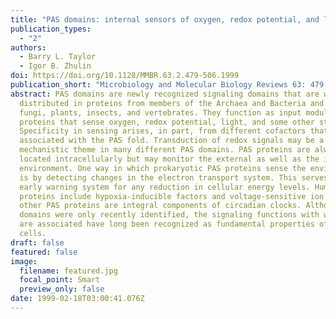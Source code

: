 ```yaml
---
title: "PAS domains: internal sensors of oxygen, redox potential, and light"
publication_types:
  - "2"
authors:
  - Barry L. Taylor
  - Igor B. Zhulin
doi: https://doi.org/10.1128/MMBR.63.2.479-506.1999
publication_short: "Microbiology and Molecular Biology Reviews 63: 479-506"
abstract: PAS domains are newly recognized signaling domains that are widely
  distributed in proteins from members of the Archaea and Bacteria and from
  fungi, plants, insects, and vertebrates. They function as input modules in
  proteins that sense oxygen, redox potential, light, and some other stimuli.
  Specificity in sensing arises, in part, from different cofactors that may be
  associated with the PAS fold. Transduction of redox signals may be a common
  mechanistic theme in many different PAS domains. PAS proteins are always
  located intracellularly but may monitor the external as well as the internal
  environment. One way in which prokaryotic PAS proteins sense the environment
  is by detecting changes in the electron transport system. This serves as an
  early warning system for any reduction in cellular energy levels. Human PAS
  proteins include hypoxia-inducible factors and voltage-sensitive ion channels;
  other PAS proteins are integral components of circadian clocks. Although PAS
  domains were only recently identified, the signaling functions with which they
  are associated have long been recognized as fundamental properties of living
  cells.
draft: false
featured: false
image:
  filename: featured.jpg
  focal_point: Smart
  preview_only: false
date: 1999-02-18T03:00:41.076Z
---
```

